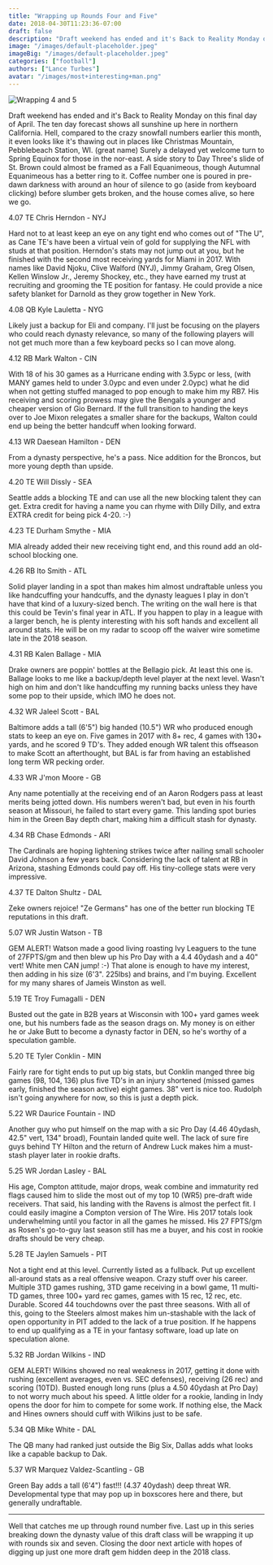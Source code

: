 ```yaml
---
title: "Wrapping up Rounds Four and Five"
date: 2018-04-30T11:23:36-07:00
draft: false
description: "Draft weekend has ended and it's Back to Reality Monday on this final day of April."
image: "/images/default-placeholder.jpeg"
imageBig: "/images/default-placeholder.jpeg"
categories: ["football"]
authors: ["Lance Turbes"]
avatar: "/images/most+interesting+man.png"
---
```


![Wrapping 4 and 5](/images/default-placeholder.jpeg)

Draft weekend has ended and it's Back to Reality Monday on this final day of April. The ten day forecast shows all sunshine up here in northern California. Hell, compared to the crazy snowfall numbers earlier this month, it even looks like it's thawing out in places like Christmas Mountain, Pebblebeach Station, WI. (great name) Surely a delayed yet welcome turn to Spring Equinox for those in the nor-east. A side story to Day Three's slide of St. Brown could almost be framed as a Fall Equanimeous, though Autumnal Equanimeous has a better ring to it. Coffee number one is poured in pre-dawn darkness with around an hour of silence to go (aside from keyboard clicking) before slumber gets broken, and the house comes alive, so here we go.

4.07 TE Chris Herndon - NYJ

Hard not to at least keep an eye on any tight end who comes out of "The U", as Cane TE's have been a virtual vein of gold for supplying the NFL with studs at that position. Herndon's stats may not jump out at you, but he finished with the second most receiving yards for Miami in 2017. With names like David Njoku, Clive Walford (NYJ), Jimmy Graham, Greg Olsen, Kellen Winslow Jr., Jeremy Shockey, etc., they have earned my trust at recruiting and grooming the TE position for fantasy. He could provide a nice safety blanket for Darnold as they grow together in New York.

4.08 QB Kyle Lauletta - NYG

Likely just a backup for Eli and company. I'll just be focusing on the players who could reach dynasty relevance, so many of the following players will not get much more than a few keyboard pecks so I can move along.

4.12 RB Mark Walton - CIN

With 18 of his 30 games as a Hurricane ending with 3.5ypc or less, (with MANY games held to under 3.0ypc and even under 2.0ypc) what he did when not getting stuffed managed to pop enough to make him my RB7. His receiving and scoring prowess may give the Bengals a younger and cheaper version of Gio Bernard. If the full transition to handing the keys over to Joe Mixon relegates a smaller share for the backups, Walton could end up being the better handcuff when looking forward.

4.13 WR Daesean Hamilton - DEN

From a dynasty perspective, he's a pass. Nice addition for the Broncos, but more young depth than upside.

4.20 TE Will Dissly - SEA

Seattle adds a blocking TE and can use all the new blocking talent they can get. Extra credit for having a name you can rhyme with Dilly Dilly, and extra EXTRA credit for being pick 4-20. :-)

4.23 TE Durham Smythe - MIA

MIA already added their new receiving tight end, and this round add an old-school blocking one.

4.26 RB Ito Smith - ATL

Solid player landing in a spot than makes him almost undraftable unless you like handcuffing your handcuffs, and the dynasty leagues I play in don't have that kind of a luxury-sized bench. The writing on the wall here is that this could be Tevin's final year in ATL. If you happen to play in a league with a larger bench, he is plenty interesting with his soft hands and excellent all around stats. He will be on my radar to scoop off the waiver wire sometime late in the 2018 season.

4.31 RB Kalen Ballage - MIA

Drake owners are poppin' bottles at the Bellagio pick. At least this one is. Ballage looks to me like a backup/depth level player at the next level. Wasn't high on him and don't like handcuffing my running backs unless they have some pop to their upside, which IMO he does not.

4.32 WR Jaleel Scott - BAL

Baltimore adds a tall (6'5") big handed (10.5") WR who produced enough stats to keep an eye on. Five games in 2017 with 8+ rec, 4 games with 130+ yards, and he scored 9 TD's. They added enough WR talent this offseason to make Scott an afterthought, but BAL is far from having an established long term WR pecking order.

4.33 WR J'mon Moore - GB

Any name potentially at the receiving end of an Aaron Rodgers pass at least merits being jotted down. His numbers weren't bad, but even in his fourth season at Missouri, he failed to start every game. This landing spot buries him in the Green Bay depth chart, making him a difficult stash for dynasty.

4.34 RB Chase Edmonds - ARI

The Cardinals are hoping lightening strikes twice after nailing small schooler David Johnson a few years back. Considering the lack of talent at RB in Arizona, stashing Edmonds could pay off. His tiny-college stats were very impressive.

4.37 TE Dalton Shultz - DAL

Zeke owners rejoice! "Ze Germans" has one of the better run blocking TE reputations in this draft.

5.07 WR Justin Watson - TB

GEM ALERT! Watson made a good living roasting Ivy Leaguers to the tune of 27FPTS/gm and then blew up his Pro Day with a 4.4 40ydash and a 40" vert! White men CAN jump! :-) That alone is enough to have my interest, then adding in his size (6'3". 225lbs) and brains, and I'm buying. Excellent for my many shares of Jameis Winston as well.

5.19 TE Troy Fumagalli - DEN

Busted out the gate in B2B years at Wisconsin with 100+ yard games week one, but his numbers fade as the season drags on. My money is on either he or Jake Butt to become a dynasty factor in DEN, so he's worthy of a speculation gamble.

5.20 TE Tyler Conklin - MIN

Fairly rare for tight ends to put up big stats, but Conklin manged three big games (98, 104, 136) plus five TD's in an injury shortened (missed games early, finished the season active) eight games. 38" vert is nice too. Rudolph isn't going anywhere for now, so this is just a depth pick.

5.22 WR Daurice Fountain - IND

Another guy who put himself on the map with a sic Pro Day (4.46 40ydash, 42.5" vert, 134" broad), Fountain landed quite well. The lack of sure fire guys behind TY Hilton and the return of Andrew Luck makes him a must-stash player later in rookie drafts.

5.25 WR Jordan Lasley - BAL

His age, Compton attitude, major drops, weak combine and immaturity red flags caused him to slide the most out of my top 10 (WR5) pre-draft wide receivers. That said, his landing with the Ravens is almost the perfect fit. I could easily imagine a Compton version of The Wire. His 2017 totals look underwhelming until you factor in all the games he missed. His 27 FPTS/gm as Rosen's go-to-guy last season still has me a buyer, and his cost in rookie drafts should be very cheap.

5.28 TE Jaylen Samuels - PIT

Not a tight end at this level. Currently listed as a fullback. Put up excellent all-around stats as a real offensive weapon. Crazy stuff over his career. Multiple 3TD games rushing, 3TD game receiving in a bowl game, 11 multi-TD games, three 100+ yard rec games, games with 15 rec, 12 rec, etc. Durable. Scored 44 touchdowns over the past three seasons. With all of this, going to the Steelers almost makes him un-stashable with the lack of open opportunity in PIT added to the lack of a true position. If he happens to end up qualifying as a TE in your fantasy software, load up late on speculation alone.

5.32 RB Jordan Wilkins - IND

GEM ALERT! Wilkins showed no real weakness in 2017, getting it done with rushing (excellent averages, even vs. SEC defenses), receiving (26 rec) and scoring (10TD). Busted enough long runs (plus a 4.50 40ydash at Pro Day) to not worry much about his speed. A little older for a rookie, landing in Indy opens the door for him to compete for some work. If nothing else, the Mack and Hines owners should cuff with Wilkins just to be safe.

5.34 QB Mike White - DAL

The QB many had ranked just outside the Big Six, Dallas adds what looks like a capable backup to Dak.

5.37 WR Marquez Valdez-Scantling - GB

Green Bay adds a tall (6'4") fast!!! (4.37 40ydash) deep threat WR. Developmental type that may pop up in boxscores here and there, but generally undraftable.

---

Well that catches me up through round number five. Last up in this series breaking down the dynasty value of this draft class will be wrapping it up with rounds six and seven. Closing the door next article with hopes of digging up just one more draft gem hidden deep in the 2018 class.
